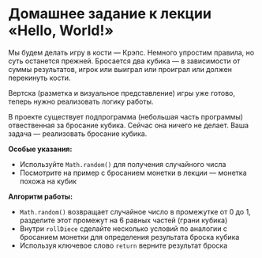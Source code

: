 # Домашнее задание к лекции «Hello, World!»

Мы будем делать игру в кости — Крэпс. Немного упростим правила, но суть останется прежней. Бросается два кубика — в зависимости от суммы результатов, игрок или выиграл или проиграл или должен перекинуть кости.

Вертска (разметка и визуальное представление) игры уже готово, теперь нужно реализовать логику работы.

В проекте существует подпрограмма (небольшая часть программы) отвественная за бросание кубика. Сейчас она ничего не делает. Ваша задача — реализовать бросание кубика.

**Особые указания:**
+ Используйте `Math.random()` для получения случайного числа
+ Посмотрите на пример с бросанием монетки в лекции — монетка похожа на кубик

**Алгоритм работы:**
+ `Math.random()` возвращает случайное число в промежутке от 0 до 1, разделите этот промежут на 6 равных частей (грани кубика)
+ Внутри `rollDiece` сделайте несколько условий по аналогии с бросанием монетки для определения результата броска кубика
+ Используя ключевое слово `return` верните результат броска
